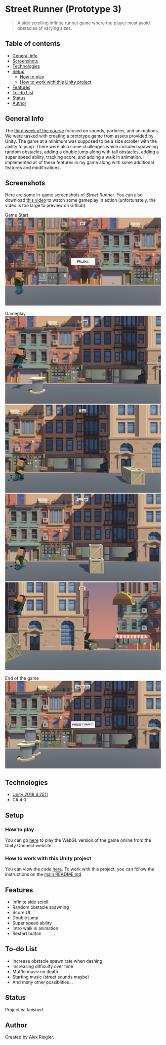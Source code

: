 # Street Runner (Prototype 3)
> A side scrolling infinite runner game where the player must avoid obstacles of varying sizes.

## Table of contents
* [General Info](#general-info)
* [Screenshots](#screenshots)
* [Technologies](#technologies)
* [Setup](#setup)
  * [How to play](#how-to-play)
  * [How to work with this Unity project](#how-to-work-with-this-unity-project)
* [Features](#features)
* [To-do List](#to-do-list)
* [Status](#status)
* [Author](#author)

## General Info
The [third week of the course](https://learn.unity.com/tutorial/week-3-sound-and-effects-jul-27-jul-31?uv=2018.4&courseId=5ed163d8edbc2a0969cd1ded "Week 3 - Sound and Effects: Jul 27 - Jul 31 | Unity Learn") focused on sounds, particles, and animations. We were tasked with creating a prototype game from assets provided by Unity. The game at a minimum was supposed to be a side scroller with the ability to jump. There were also some challenges which included spawning random obstacles, adding a double jump along with tall obstacles, adding a super speed ability, tracking score, and adding a walk in animation. I implemented all of these features in my game along with some additional features and modifications.

## Screenshots
Here are some in-game screenshots of _Street Runner_. You can also download [this video](./Videos/gameplay00.mp4) to watch some gameplay in action (unfortunately, the video is too large to preview on Github).

Game Start
![Game Start](./Screenshots/gameStart00.PNG)

Gameplay
![Gameplay](./Screenshots/gameplay00.PNG)
![Gameplay](./Screenshots/gameplay01.PNG)
![Gameplay](./Screenshots/gameplay02.PNG)
![Gameplay](./Screenshots/gameplay03.PNG)

End of the game
![End of the game](./Screenshots/gameOver00.PNG)

## Technologies
* [Unity 2018.4.25f1](https://unity3d.com/unity/qa/lts-releases "LTS Releases - Unity")
* C# 4.0

## Setup
### How to play
You can go [here](https://connect.unity.com/mg/other/street-runner-prototype-3 "Street Runner (Prototype 3) - Unity Connect") to play the WebGL version of the game online from the Unity Connect website.

### How to work with this Unity project
You can view the code [here](./Assets/Scripts). To work with this project, you can follow the instructions on the [main README.md](../README.md#how-to-work-with-the-unity-projects).

## Features
* Infinite side scroll
* Random obstacle spawning
* Score UI
* Double jump
* Super speed ability
* Intro walk in animation
* Restart button

## To-do List
* Increase obstacle spawn rate when dashing
* Increasing difficulty over time
* Muffle music on death
* Starting music (street sounds maybe)
* And many other possiblities...

## Status
Project is: _finished_

## Author
Created by Alex Riegler.
